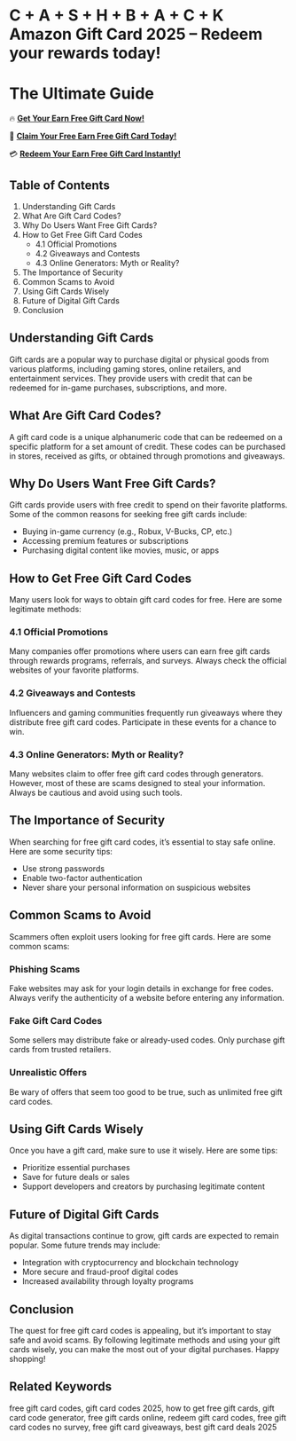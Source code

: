 # C + A + S + H + B + A + C + K Amazon Gift Card 2025 – Redeem your rewards today!
# The Ultimate Guide 

🔥 **[Get Your Earn Free Gift Card Now!](https://www.apkhub.site/)**  

🎁 **[Claim Your Free Earn Free Gift Card Today!](https://www.apkhub.site/)**  

💳 **[Redeem Your Earn Free Gift Card Instantly!](https://www.apkhub.site/)**  

## Table of Contents
1. Understanding Gift Cards
2. What Are Gift Card Codes?
3. Why Do Users Want Free Gift Cards?
4. How to Get Free Gift Card Codes
   - 4.1 Official Promotions
   - 4.2 Giveaways and Contests
   - 4.3 Online Generators: Myth or Reality?
5. The Importance of Security
6. Common Scams to Avoid
7. Using Gift Cards Wisely
8. Future of Digital Gift Cards
9. Conclusion

## Understanding Gift Cards
Gift cards are a popular way to purchase digital or physical goods from various platforms, including gaming stores, online retailers, and entertainment services. They provide users with credit that can be redeemed for in-game purchases, subscriptions, and more.

## What Are Gift Card Codes?
A gift card code is a unique alphanumeric code that can be redeemed on a specific platform for a set amount of credit. These codes can be purchased in stores, received as gifts, or obtained through promotions and giveaways.

## Why Do Users Want Free Gift Cards?
Gift cards provide users with free credit to spend on their favorite platforms. Some of the common reasons for seeking free gift cards include:
- Buying in-game currency (e.g., Robux, V-Bucks, CP, etc.)
- Accessing premium features or subscriptions
- Purchasing digital content like movies, music, or apps

## How to Get Free Gift Card Codes
Many users look for ways to obtain gift card codes for free. Here are some legitimate methods:

### 4.1 Official Promotions
Many companies offer promotions where users can earn free gift cards through rewards programs, referrals, and surveys. Always check the official websites of your favorite platforms.

### 4.2 Giveaways and Contests
Influencers and gaming communities frequently run giveaways where they distribute free gift card codes. Participate in these events for a chance to win.

### 4.3 Online Generators: Myth or Reality?
Many websites claim to offer free gift card codes through generators. However, most of these are scams designed to steal your information. Always be cautious and avoid using such tools.

## The Importance of Security
When searching for free gift card codes, it’s essential to stay safe online. Here are some security tips:
- Use strong passwords
- Enable two-factor authentication
- Never share your personal information on suspicious websites

## Common Scams to Avoid
Scammers often exploit users looking for free gift cards. Here are some common scams:

### Phishing Scams
Fake websites may ask for your login details in exchange for free codes. Always verify the authenticity of a website before entering any information.

### Fake Gift Card Codes
Some sellers may distribute fake or already-used codes. Only purchase gift cards from trusted retailers.

### Unrealistic Offers
Be wary of offers that seem too good to be true, such as unlimited free gift card codes.

## Using Gift Cards Wisely
Once you have a gift card, make sure to use it wisely. Here are some tips:
- Prioritize essential purchases
- Save for future deals or sales
- Support developers and creators by purchasing legitimate content

## Future of Digital Gift Cards
As digital transactions continue to grow, gift cards are expected to remain popular. Some future trends may include:
- Integration with cryptocurrency and blockchain technology
- More secure and fraud-proof digital codes
- Increased availability through loyalty programs

## Conclusion
The quest for free gift card codes is appealing, but it’s important to stay safe and avoid scams. By following legitimate methods and using your gift cards wisely, you can make the most out of your digital purchases. Happy shopping!

## Related Keywords
free gift card codes, gift card codes 2025, how to get free gift cards, gift card code generator, free gift cards online, redeem gift card codes, free gift card codes no survey, free gift card giveaways, best gift card deals 2025
